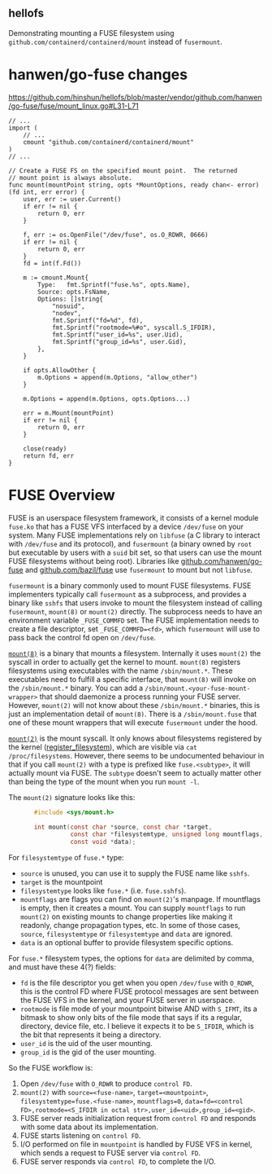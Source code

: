 hellofs
---

Demonstrating mounting a FUSE filesystem using `github.com/containerd/containerd/mount` instead of `fusermount`.

# hanwen/go-fuse changes

https://github.com/hinshun/hellofs/blob/master/vendor/github.com/hanwen/go-fuse/fuse/mount_linux.go#L31-L71
```golang
// ...
import (
	// ...
	cmount "github.com/containerd/containerd/mount"
)
// ...

// Create a FUSE FS on the specified mount point.  The returned
// mount point is always absolute.
func mount(mountPoint string, opts *MountOptions, ready chan<- error) (fd int, err error) {
	user, err := user.Current()
	if err != nil {
		return 0, err
	}

	f, err := os.OpenFile("/dev/fuse", os.O_RDWR, 0666)
	if err != nil {
		return 0, err
	}
	fd = int(f.Fd())

	m := cmount.Mount{
		Type:   fmt.Sprintf("fuse.%s", opts.Name),
		Source: opts.FsName,
		Options: []string{
			"nosuid",
			"nodev",
			fmt.Sprintf("fd=%d", fd),
			fmt.Sprintf("rootmode=%#o", syscall.S_IFDIR),
			fmt.Sprintf("user_id=%s", user.Uid),
			fmt.Sprintf("group_id=%s", user.Gid),
		},
	}

	if opts.AllowOther {
		m.Options = append(m.Options, "allow_other")
	}

	m.Options = append(m.Options, opts.Options...)

	err = m.Mount(mountPoint)
	if err != nil {
		return 0, err
	}

	close(ready)
	return fd, err
}
```

# FUSE Overview

FUSE is an userspace filesystem framework, it consists of a kernel module `fuse.ko` that has a FUSE VFS interfaced by a device `/dev/fuse` on your system. Many FUSE implementations rely on `libfuse` (a C library to interact with `/dev/fuse` and its protocol), and `fusermount` (a binary owned by `root` but executable by users with a `suid` bit set, so that users can use the mount FUSE filesystems without being root). Libraries like [github.com/hanwen/go-fuse](https://github.com/hanwen/go-fuse) and [github.com/bazil/fuse](https://github.com/bazil/fuse) use `fusermount` to mount but not `libfuse`.

`fusermount` is a binary commonly used to mount FUSE filesystems. FUSE implementers typically call `fusermount` as a subprocess, and provides a binary like `sshfs` that users invoke to mount the filesystem instead of calling `fusermount`, `mount(8)` or `mount(2)` directly. The subprocess needs to have an environment variable `_FUSE_COMMFD` set. The FUSE implementation needs to create a file descriptor, set `_FUSE_COMMFD=<fd>`, which `fusermount` will use to pass back the control fd open on `/dev/fuse`.

[`mount(8)`](http://man7.org/linux/man-pages/man8/mount.8.html) is a binary that mounts a filesystem. Internally it uses `mount(2)` the syscall in order to actually get the kernel to mount. `mount(8)` registers filesystems using executables with the name `/sbin/mount.*`. These executables need to fulfill a specific interface, that `mount(8)` will invoke on the `/sbin/mount.*` binary. You can add a `/sbin/mount.<your-fuse-mount-wrapper>` that should daemonize a process running your FUSE server. However, `mount(2)` will not know about these `/sbin/mount.*` binaries, this is just an implementation detail of `mount(8)`. There is a `/sbin/mount.fuse` that one of these mount wrappers that will execute `fusermount` under the hood.

[`mount(2)`](http://man7.org/linux/man-pages/man2/mount.2.html) is the mount syscall. It only knows about filesystems registered by the kernel ([register_filesystem](https://www.kernel.org/doc/htmldocs/filesystems/API-register-filesystem.html)), which are visible via `cat /proc/filesystems`. However, there seems to be undocumented behaviour in that if you call `mount(2)` with a type is prefixed like `fuse.<subtype>`, it will actually mount via FUSE. The `subtype` doesn't seem to actually matter other than being the type of the mount when you run `mount -l`.

The `mount(2)` signature looks like this:
```c
       #include <sys/mount.h>

       int mount(const char *source, const char *target,
                 const char *filesystemtype, unsigned long mountflags,
                 const void *data);
```

For `filesystemtype` of `fuse.*` type:
- `source` is unused, you can use it to supply the FUSE name like `sshfs`.
- `target` is the mountpoint
- `filesystemtype` looks like `fuse.*` (i.e. `fuse.sshfs`).
- `mountflags` are flags you can find on `mount(2)`'s manpage. If mountflags is empty, then it creates a mount. You can supply `mountflags` to run `mount(2)` on existing mounts to change properties like making it readonly, change propagation types, etc. In some of those cases, `source`, `filesystemtype` or `filesystemtype` and `data` are ignored.
- `data` is an optional buffer to provide filesystem specific options.

For `fuse.*` filesystem types, the options for `data` are delimited by comma, and must have these 4(?) fields:
- `fd` is the file descriptor you get when you open `/dev/fuse` with `O_RDWR`, this is the control FD where FUSE protocol messages are sent between the FUSE VFS in the kernel, and your FUSE server in userspace.
- `rootmode` is file mode of your mountpoint bitwise AND with `S_IFMT`, its a bitmask to show only bits of the file mode that says if its a regular, directory, device file, etc. I believe it expects it to be `S_IFDIR`, which is the bit that represents it being a directory.
- `user_id` is the uid of the user mounting.
- `group_id` is the gid of the user mounting.

So the FUSE workflow is:
1. Open `/dev/fuse` with `O_RDWR` to produce `control FD`.
2. `mount(2)` with `source=<fuse-name>`, `target=<mountpoint>`, `filesystemtype=fuse.<fuse-name>`, `mountflags=0`, `data=fd=<control FD>,rootmode=<S_IFDIR in octal str>,user_id=<uid>,group_id=<gid>`.
3. FUSE server reads initialization request from `control FD` and responds with some data about its implementation.
4. FUSE starts listening on `control FD`.
5. I/O performed on file in `mountpoint` is handled by FUSE VFS in kernel, which sends a request to FUSE server via `control FD`.
6. FUSE server responds via `control FD`, to complete the I/O.
